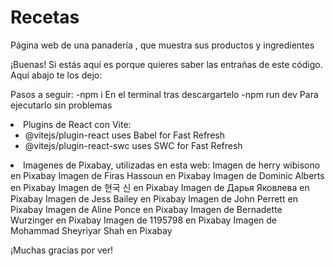 # Recetas
Página web de una panadería , que muestra sus productos y ingredientes

¡Buenas! Si estás aquí es porque quieres saber las entrañas de este código. Aquí abajo te los dejo:

Pasos a seguir: -npm i En el terminal tras descargartelo -npm run dev Para ejecutarlo sin problemas

<li>Plugins de React con Vite:
  <ul>
  <li>@vitejs/plugin-react uses Babel for Fast Refresh
</li>
<li>@vitejs/plugin-react-swc uses SWC for Fast Refresh</li>
    
  </ul>
</li>

<li>Imagenes de Pixabay, utilizadas en esta web: Imagen de herry wibisono en Pixabay Imagen de Firas Hassoun en Pixabay Imagen de Dominic Alberts en Pixabay Imagen de 현국 신 en Pixabay Imagen de Дарья Яковлева en Pixabay Imagen de Jess Bailey en Pixabay Imagen de John Perrett en Pixabay Imagen de Aline Ponce en Pixabay Imagen de Bernadette Wurzinger en Pixabay Imagen de 1195798 en Pixabay Imagen de Mohammad Sheyriyar Shah en Pixabay</li>

¡Muchas gracias por ver!
